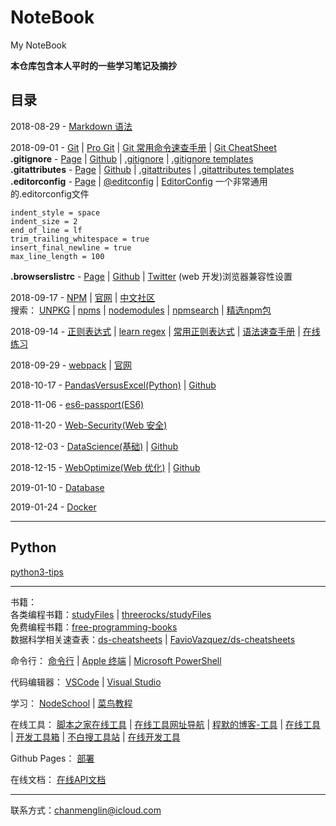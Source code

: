 # NoteBook
My NoteBook

**本仓库包含本人平时的一些学习笔记及摘抄**  

## 目录

2018-08-29 - [Markdown 语法](Markdown/Markdown.md)  

2018-09-01 - [Git](Git/Git.md) | 
[Pro Git](http://iissnan.com/progit/) | 
[Git 常用命令速查手册](Git/Git-常用命令速查手册.md) | [Git CheatSheet](https://github.com/Mist-Of-Doomsday-Magic-Cabal/git-cheatsheet)  
**.gitignore** - [Page](https://www.gitignore.io) | 
[Github](https://github.com/joeblau/gitignore.io) | 
[.gitignore](https://github.com/github/gitignore) | [.gitignore templates](https://github.com/dvcs/gitignore)  
**.gitattributes** - [Page](https://gitattributes.io) | 
[Github](https://github.com/gitattributes/gitattributes.io) | 
[.gitattributes](https://github.com/alexkaratarakis/gitattributes) | 
[.gitattributes templates](https://github.com/alexkaratarakis/gitattributes)  
**.editorconfig** - [Page](https://editorconfig.org) | 
[@editconfig](https://github.com/editorconfig) | 
[EditorConfig](https://github.com/RehanSaeed/EditorConfig)  一个非常通用的.editorconfig文件  

```editorconfig
indent_style = space
indent_size = 2
end_of_line = lf
trim_trailing_whitespace = true
insert_final_newline = true
max_line_length = 100
```

**.browserslistrc** - [Page](https://www.browserstack.com/) | 
[Github](https://github.com/browserslist/browserslist) | 
[Twitter](https://twitter.com/browserslist) (web 开发)浏览器兼容性设置

2018-09-17 - [NPM](Node&NPM/NPM/NPM.md) | 
[官网](https://www.npmjs.com) | 
[中文社区](https://npm.community)  
搜索：
[UNPKG](https://unpkg.com/#/) | 
[npms](https://npms.io) | 
[nodemodules](http://node-modules.com) | 
[npmsearch](https://npmsearch.com) | [精选npm包](https://segmentfault.com/a/1190000017461602)  

2018-09-14 - [正则表达式](https://github.com/ChanMenglin/learn-regex/blob/master/README-cn.md) | 
[learn regex](https://github.com/ziishaned/learn-regex) | 
[常用正则表达式](Regex(正则表达式)/常用正则表达式.md) | 
[语法速查手册](Regex(正则表达式)/正则表达式语法速查手册.md) | 
[在线练习](https://regex101.com/r/dmRygT/1)  

2018-09-29 - [webpack](https://github.com/ChanMenglin/webpack-demo) | 
[官网](https://www.webpackjs.com)  

2018-10-17 - [PandasVersusExcel(Python)](https://chanmenglin.github.io/PandasVersusExcel/) | 
[Github](https://github.com/ChanMenglin/PandasVersusExcel)  

2018-11-06 - [es6-passport(ES6)](https://github.com/ChanMenglin/es6-passport)  

2018-11-20 - [Web-Security(Web 安全)](https://github.com/ChanMenglin/WebSecurity) 

2018-12-03 - [DataScience(基础)](https://chanmenglin.github.io/DataScience/) | [Github](https://github.com/ChanMenglin/DataScience)  

2018-12-15 - [WebOptimize(Web 优化)](https://chanmenglin.github.io/WebOptimize/) | [Github](https://github.com/ChanMenglin/WebOptimize)

2019-01-10 - [Database](Database/README.md)  

2019-01-24 - [Docker](Docker/README.md)  

---

## Python  

[python3-tips](https://github.com/ChanMenglin/python3-tips)

---

书籍：  
各类编程书籍：[studyFiles](https://github.com/ChanMenglin/studyFiles) | [threerocks/studyFiles](https://github.com/threerocks/studyFiles)  
免费编程书籍：[free-programming-books](https://github.com/stormzhang/free-programming-books)  
数据科学相关速查表：[ds-cheatsheets](https://github.com/ChanMenglin/ds-cheatsheets) | 
[FavioVazquez/ds-cheatsheets](https://github.com/FavioVazquez/ds-cheatsheets)  

命令行：
[命令行](命令行/命令行.md) | 
[Apple 终端](https://support.apple.com/zh-cn/guide/terminal/welcome/mac) | 
[Microsoft PowerShell](https://docs.microsoft.com/zh-cn/powershell/)

代码编辑器：
[VSCode](VSCode/VSCode插件.md) | [Visual Studio](https://visualstudio.microsoft.com/zh-hans/)  

学习：
[NodeSchool](https://nodeschool.io/zh-cn/) | 
[菜鸟教程](http://www.runoob.com)  

在线工具：
[脚本之家在线工具](http://tools.jb51.net/) | 
[在线工具网址导航](http://tool.oschina.net/) | 
[程默的博客-工具](http://ipblock.chacuo.net) | 
[在线工具](https://tool.lu) | 
[开发工具箱](http://www.box3.cn/index.html) | 
[不白搜工具站](http://www.bubaiso.com) | 
[在线开发工具](https://www.bejson.com)

Github Pages：
[部署](https://juejin.im/post/5b14b2f06fb9a01e5e3d3121)

在线文档：
[在线API文档](http://tool.oschina.net/apidocs)  

---
联系方式：<chanmenglin@icloud.com>
